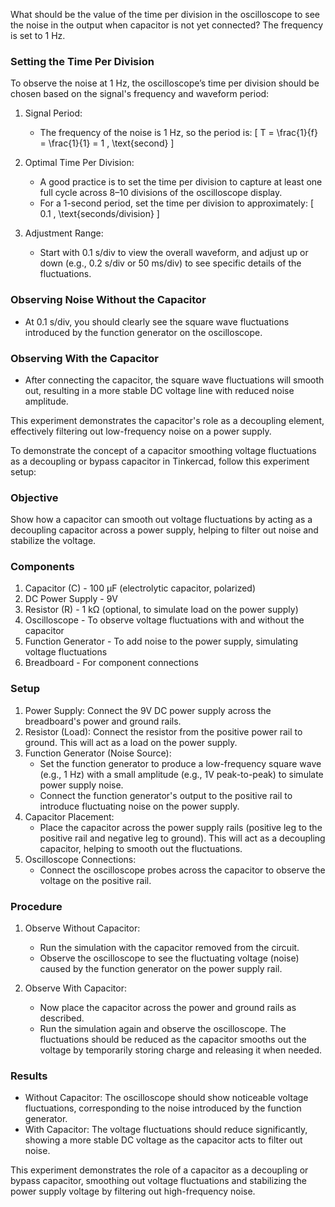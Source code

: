
What should be the value of the time per division in the oscilloscope to see the noise in the output when capacitor is not yet connected? The frequency is set to 1 Hz.

### Setting the Time Per Division

To observe the noise at 1 Hz, the oscilloscope’s time per division should be chosen based on the signal's frequency and waveform period:

1. Signal Period:
   - The frequency of the noise is 1 Hz, so the period is:
     \[
     T = \frac{1}{f} = \frac{1}{1} = 1 \, \text{second}
     \]

2. Optimal Time Per Division:
   - A good practice is to set the time per division to capture at least one full cycle across 8–10 divisions of the oscilloscope display.
   - For a 1-second period, set the time per division to approximately:
     \[
     0.1 \, \text{seconds/division}
     \]

3. Adjustment Range:
   - Start with 0.1 s/div to view the overall waveform, and adjust up or down (e.g., 0.2 s/div or 50 ms/div) to see specific details of the fluctuations.

### Observing Noise Without the Capacitor
- At 0.1 s/div, you should clearly see the square wave fluctuations introduced by the function generator on the oscilloscope.

### Observing With the Capacitor
- After connecting the capacitor, the square wave fluctuations will smooth out, resulting in a more stable DC voltage line with reduced noise amplitude.

This experiment demonstrates the capacitor's role as a decoupling element, effectively filtering out low-frequency noise on a power supply.

To demonstrate the concept of a capacitor smoothing voltage fluctuations as a decoupling or bypass capacitor in Tinkercad, follow this experiment setup:

### Objective

Show how a capacitor can smooth out voltage fluctuations by acting as a decoupling capacitor across a power supply, helping to filter out noise and stabilize the voltage.

### Components

1. Capacitor (C) - 100 µF (electrolytic capacitor, polarized)
2. DC Power Supply - 9V
3. Resistor (R) - 1 kΩ (optional, to simulate load on the power supply)
4. Oscilloscope - To observe voltage fluctuations with and without the capacitor
5. Function Generator - To add noise to the power supply, simulating voltage fluctuations
6. Breadboard - For component connections

### Setup

1. Power Supply: Connect the 9V DC power supply across the breadboard's power and ground rails.
2. Resistor (Load): Connect the resistor from the positive power rail to ground. This will act as a load on the power supply.
3. Function Generator (Noise Source):
   - Set the function generator to produce a low-frequency square wave (e.g., 1 Hz) with a small amplitude (e.g., 1V peak-to-peak) to simulate power supply noise.
   - Connect the function generator's output to the positive rail to introduce fluctuating noise on the power supply.
4. Capacitor Placement:
   - Place the capacitor across the power supply rails (positive leg to the positive rail and negative leg to ground). This will act as a decoupling capacitor, helping to smooth out the fluctuations.
5. Oscilloscope Connections:
   - Connect the oscilloscope probes across the capacitor to observe the voltage on the positive rail.

### Procedure

1. Observe Without Capacitor:
   - Run the simulation with the capacitor removed from the circuit.
   - Observe the oscilloscope to see the fluctuating voltage (noise) caused by the function generator on the power supply rail.

2. Observe With Capacitor:
   - Now place the capacitor across the power and ground rails as described.
   - Run the simulation again and observe the oscilloscope. The fluctuations should be reduced as the capacitor smooths out the voltage by temporarily storing charge and releasing it when needed.

### Results

- Without Capacitor: The oscilloscope should show noticeable voltage fluctuations, corresponding to the noise introduced by the function generator.
- With Capacitor: The voltage fluctuations should reduce significantly, showing a more stable DC voltage as the capacitor acts to filter out noise.

This experiment demonstrates the role of a capacitor as a decoupling or bypass capacitor, smoothing out voltage fluctuations and stabilizing the power supply voltage by filtering out high-frequency noise.
